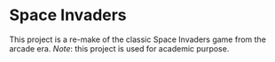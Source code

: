 # Space Invaders
This project is a re-make of the classic Space Invaders game from the arcade era. 
*Note*: this project is used for academic purpose.
